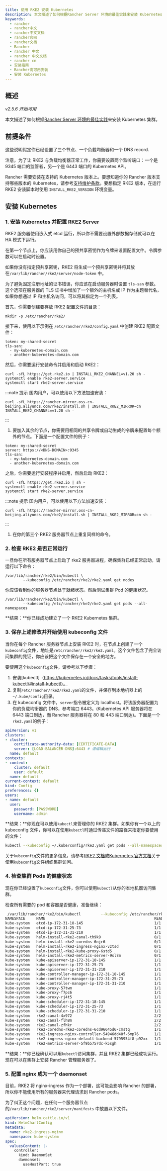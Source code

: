 ```yaml
---
title: 使用 RKE2 安装 Kubernetes
description: 本文描述了如何根据Rancher Server 环境的最佳实践来安装 Kubernetes 集群。
keywords:
  - rancher
  - rancher中文
  - rancher中文文档
  - rancher官网
  - rancher文档
  - Rancher
  - rancher 中文
  - rancher 中文文档
  - rancher cn
  - 安装指南
  - Rancher高可用安装
  - 安装 Kubernetes
---
```


## 概述

_v2.5.6 开始可用_

本文描述了如何根据[Rancher Server 环境的最佳实践](/docs/rancher2.5/overview/architecture-recommendations/_index#kubernetes-的安装环境)来安装 Kubernetes 集群。

## 前提条件

这些说明假定你已经设置了三个节点、一个负载均衡器和一个 DNS record.

注意，为了让 RKE2 与负载均衡器正常工作，你需要设置两个监听端口：一个是 9345 端口的监管者，另一个是 6443 端口的 Kubernetes API。

Rancher 需要安装在支持的 Kubernetes 版本上。要想知道你的 Rancher 版本支持哪些版本的 Kubernetes，请参考[支持维护条款](https://rancher.com/support-maintenance-terms/)。要想指定 RKE2 版本，在运行 RKE2 安装脚本时使用 `INSTALL_RKE2_VERSION` 环境变量。

## 安装 Kubernetes

### 1. 安装 Kubernetes 并配置 RKE2 Server

RKE2 服务器使用嵌入式 etcd 运行，所以你不需要设置外部数据存储就可以在 HA 模式下运行。

在第一个节点上，你应该用你自己的预共享密钥作为令牌来设置配置文件。令牌参数可以在启动时设置。

如果你没有指定预共享密钥，RKE2 将生成一个预共享密钥并将其放在`/var/lib/rancher/rke2/server/node-token` 中。

为了避免固定注册地址的证书错误，你应该在启动服务器时设置 `tls-san` 参数。这个选项在服务器的 TLS 证书中增加了一个额外的主机名或 IP 作为主题替代名，如果你想通过 IP 和主机名访问，可以将其指定为一个列表。

首先，你需要创建要存放 RKE2 配置文件的目录：

```
mkdir -p /etc/rancher/rke2/
```

接下来，使用以下示例在 `/etc/rancher/rke2/config.yaml` 中创建 RKE2 配置文件：

```
token: my-shared-secret
tls-san:
  - my-kubernetes-domain.com
  - another-kubernetes-domain.com
```

然后，你需要运行安装命令并启用和启动 RKE2：

```
curl -sfL https://get.rke2.io | INSTALL_RKE2_CHANNEL=v1.20 sh -
systemctl enable rke2-server.service
systemctl start rke2-server.service
```

:::note 提示
国内用户，可以使用以下方法加速安装：

```
curl -sfL https://rancher-mirror.oss-cn-beijing.aliyuncs.com/rke2/install.sh | INSTALL_RKE2_MIRROR=cn INSTALL_RKE2_CHANNEL=v1.20 sh - 
```
:::

1. 要加入其余的节点，你需要用相同的共享令牌或自动生成的令牌来配置每个额外的节点。下面是一个配置文件的例子：

```
token: my-shared-secret
server: https://<DNS-DOMAIN>:9345
tls-san:
  - my-kubernetes-domain.com
  - another-kubernetes-domain.com
```

之后，你需要运行安装程序并启用，然后启动 RKE2：

```
curl -sfL https://get.rke2.io | sh -
systemctl enable rke2-server.service
systemctl start rke2-server.service
```

:::note 提示
国内用户，可以使用以下方法加速安装：

```
curl -sfL https://rancher-mirror.oss-cn-beijing.aliyuncs.com/rke2/install.sh | INSTALL_RKE2_MIRROR=cn sh - 
```
:::

1. 在你的第三个 RKE2 服务器节点上重复同样的命令。

### 2. 检查 RKE2 是否正常运行

一旦你在所有服务器节点上启动了 rke2 服务器进程，确保集群已经正常启动，请运行以下命令：

```
/var/lib/rancher/rke2/bin/kubectl \
        --kubeconfig /etc/rancher/rke2/rke2.yaml get nodes
```

你应该看到你的服务器节点处于就绪状态。然后测试集群 Pod 的健康状况。

```
/var/lib/rancher/rke2/bin/kubectl \
        --kubeconfig /etc/rancher/rke2/rke2.yaml get pods --all-namespaces
```

**结果：**你已经成功建立了一个 RKE2 Kubernetes 集群。

### 3. 保存上述修改并开始使用 kubeconfig 文件

当你在每个 Rancher 服务器节点上安装 RKE2 时，在节点上创建了一个`kubeconfig`文件，地址是`/etc/rancher/rke2/rke2.yaml`。这个文件包含了完全访问集群的凭证，你应该把这个文件保存在一个安全的地方。

要使用这个`kubeconfig`文件，请参考以下步骤：

1. 安装[kubectl]（https://kubernetes.io/docs/tasks/tools/install-kubectl/#install-kubectl）。
2. 复制`/etc/rancher/rke2/rke2.yaml`的文件，并保存到本地机器上的`~/.kube/config`目录。
3. 在 kubeconfig 文件中，`server`指令被定义为 localhost。将该服务器配置为你的负载均衡器的 DNS，参考端口 6443。(Kubernetes API 服务器将在 6443 端口到达，而 Rancher 服务器将在 80 和 443 端口到达)。下面是一个`rke2.yaml`的例子：

```yml
apiVersion: v1
clusters:
- cluster:
    certificate-authority-data: [CERTIFICATE-DATA]
    server: [LOAD-BALANCER-DNS]:6443 # 请编辑此行
  name: default
contexts:
- context:
    cluster: default
    user: default
  name: default
current-context: default
kind: Config
preferences: {}
users:
- name: default
  user:
    password: [PASSWORD]
    username: admin
```

**结果：**你现在可以使用`kubectl`来管理你的 RKE2 集群。如果你有一个以上的 kubeconfig 文件，你可以在使用`kubectl`时通过传递文件的路径来指定你要使用的文件：

```bash
kubectl --kubeconfig ~/.kube/config/rke2.yaml get pods --all-namespaces
```

关于`kubeconfig`文件的更多信息，请参考[RKE2 文档](https://docs.rke2.io/cluster_access/)或[Kubernetes 官方文档](https://kubernetes.io/docs/concepts/configuration/organize-cluster-access-kubeconfig/)关于使用`kubeconfig`文件组织集群访问。

### 4. 检查集群 Pods 的健康状态

现在你已经设置了`kubeconfig`文件，你可以使用`kubectl`从你的本地机器访问集群。

检查所有需要的 pod 和容器是否健康，准备继续：

```bash
 /var/lib/rancher/rke2/bin/kubectl         --kubeconfig /etc/rancher/rke2/rke2.yaml get pods -A
NAMESPACE     NAME                                                 READY   STATUS      RESTARTS   AGE
kube-system   etcd-ip-172-31-18-145                                1/1     Running     0          4m37s
kube-system   etcd-ip-172-31-25-73                                 1/1     Running     0          20m
kube-system   etcd-ip-172-31-31-210                                1/1     Running     0          9m12s
kube-system   helm-install-rke2-canal-th9k9                        0/1     Completed   0          21m
kube-system   helm-install-rke2-coredns-6njr6                      0/1     Completed   0          21m
kube-system   helm-install-rke2-ingress-nginx-vztsd                0/1     Completed   0          21m
kube-system   helm-install-rke2-kube-proxy-6std5                   0/1     Completed   0          21m
kube-system   helm-install-rke2-metrics-server-9sl7m               0/1     Completed   0          21m
kube-system   kube-apiserver-ip-172-31-18-145                      1/1     Running     0          4m22s
kube-system   kube-apiserver-ip-172-31-25-73                       1/1     Running     0          20m
kube-system   kube-apiserver-ip-172-31-31-210                      1/1     Running     0          9m8s
kube-system   kube-controller-manager-ip-172-31-18-145             1/1     Running     0          4m8s
kube-system   kube-controller-manager-ip-172-31-25-73              1/1     Running     0          21m
kube-system   kube-controller-manager-ip-172-31-31-210             1/1     Running     0          8m55s
kube-system   kube-proxy-57twm                                     1/1     Running     0          10m
kube-system   kube-proxy-f7pc6                                     1/1     Running     0          5m24s
kube-system   kube-proxy-rj4t5                                     1/1     Running     0          21m
kube-system   kube-scheduler-ip-172-31-18-145                      1/1     Running     0          4m15s
kube-system   kube-scheduler-ip-172-31-25-73                       1/1     Running     0          21m
kube-system   kube-scheduler-ip-172-31-31-210                      1/1     Running     0          8m48s
kube-system   rke2-canal-4x972                                     2/2     Running     0          10m
kube-system   rke2-canal-flh8m                                     2/2     Running     0          5m24s
kube-system   rke2-canal-zfhkr                                     2/2     Running     0          21m
kube-system   rke2-coredns-rke2-coredns-6cd96645d6-cmstq           1/1     Running     0          21m
kube-system   rke2-ingress-nginx-controller-54946dd48f-6mp76       1/1     Running     0          20m
kube-system   rke2-ingress-nginx-default-backend-5795954f8-p92xx   1/1     Running     0          20m
kube-system   rke2-metrics-server-5f9b5757dc-k5sgh                 1/1     Running     0          20m
```

**结果：**你已经确认可以用`kubectl`访问集群，并且 RKE2 集群已经成功运行。现在可以在集群上安装 Rancher 管理服务器了。

### 5. 配置 nginx 成为一个 daemonset

目前，RKE2 将 nginx-ingress 作为一个部署，这可能会影响 Rancher 的部署，所以你不能使用所有的服务器来代理请求到 Rancher pods。

为了纠正这个问题，在任何一个服务器节点的`/var/lib/rancher/rke2/server/manifests` 中放置以下文件。

```yaml
apiVersion: helm.cattle.io/v1
kind: HelmChartConfig
metadata:
  name: rke2-ingress-nginx
  namespace: kube-system
spec:
  valuesContent: |-
    controller:
      kind: DaemonSet
      daemonset:
        useHostPort: true
```
